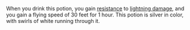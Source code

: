 When you drink this potion, you gain [resistance](https://www.dandwiki.com/wiki/5e_SRD:Damage_Resistance_and_Vulnerability "5e SRD:Damage Resistance and Vulnerability") to [lightning damage](https://www.dandwiki.com/wiki/5e_SRD:Damage_Rolls#Damage_Types "5e SRD:Damage Rolls"), and you gain a flying speed of 30 feet for 1 hour. This potion is silver in color, with swirls of white running through it.